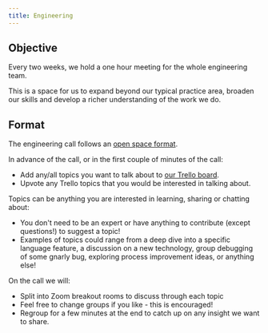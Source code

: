 ```yaml
---
title: Engineering
---
```


## Objective

Every two weeks, we hold a one hour meeting for the whole engineering team.

This is a space for us to expand beyond our typical practice area, broaden our skills and develop a richer understanding of the work we do.

## Format

The engineering call follows an [open space format](https://www.facilitator.school/blog/open-space-technology).

In advance of the call, or in the first couple of minutes of the call:

-   Add any/all topics you want to talk about to [our Trello board](https://trello.com/b/wd0WmGlx/engineering-meeting).
-   Upvote any Trello topics that you would be interested in talking about.

Topics can be anything you are interested in learning, sharing or chatting about:

-   You don't need to be an expert or have anything to contribute (except questions!) to suggest a topic!
-   Examples of topics could range from a deep dive into a specific language feature, a discussion on a new technology, group debugging of some gnarly bug, exploring process improvement ideas, or anything else!

On the call we will:

-   Split into Zoom breakout rooms to discuss through each topic
-   Feel free to change groups if you like - this is encouraged!
-   Regroup for a few minutes at the end to catch up on any insight we want to share.
